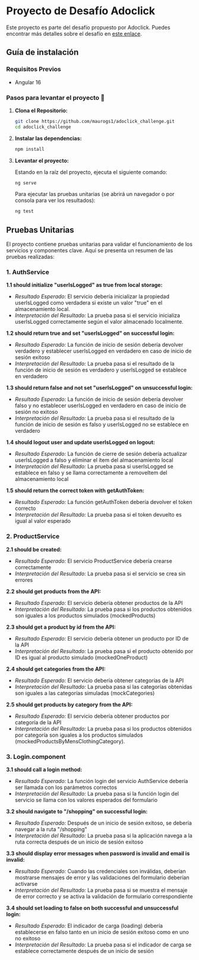 # Proyecto de Desafío Adoclick

Este proyecto es parte del desafío propuesto por Adoclick. Puedes encontrar más detalles sobre el desafío en [este enlace](https://github.com/adoclicdotcom/prueba_angular_2).

## Guía de instalación

### Requisitos Previos

- Angular 16

### Pasos para levantar el proyecto 🚀

1. **Clona el Repositorio:**

    ```bash
    git clone https://github.com/maurogs1/adoclick_challenge.git
    cd adoclick_challenge
    ```

2. **Instalar las dependencias:**

    ```bash
    npm install
    ```

3. **Levantar el proyecto:**

    Estando en la raíz del proyecto, ejecuta el siguiente comando:

    ```bash
    ng serve
    ```

   Para ejecutar las pruebas unitarias (se abrirá un navegador o por consola para ver los resultados):

    ```bash
    ng test
    ```

## Pruebas Unitarias

El proyecto contiene pruebas unitarias para validar el funcionamiento de los servicios y componentes clave. Aquí se presenta un resumen de las pruebas realizadas:

### 1. AuthService

**1.1 should initialize "userIsLogged" as true from local storage:**
- *Resultado Esperado:* El servicio debería inicializar la propiedad userIsLogged como verdadera si existe un valor "true" en el almacenamiento local.
- *Interpretación del Resultado:* La prueba pasa si el servicio inicializa userIsLogged correctamente según el valor almacenado localmente.

**1.2 should return true and set "userIsLogged" on successful login:**
- *Resultado Esperado:* La función de inicio de sesión debería devolver verdadero y establecer userIsLogged en verdadero en caso de inicio de sesión exitoso
- *Interpretación del Resultado:* La prueba pasa si el resultado de la función de inicio de sesión es verdadero y userIsLogged se establece en verdadero

**1.3 should return false and not set "userIsLogged" on unsuccessful login:**
- *Resultado Esperado:* La función de inicio de sesión debería devolver falso y no establecer userIsLogged en verdadero en caso de inicio de sesión no exitoso
- *Interpretación del Resultado:* La prueba pasa si el resultado de la función de inicio de sesión es falso y userIsLogged no se establece en verdadero

**1.4 should logout user and update userIsLogged on logout:**
- *Resultado Esperado:* La función de cierre de sesión debería actualizar userIsLogged a falso y eliminar el ítem del almacenamiento local
- *Interpretación del Resultado:* La prueba pasa si userIsLogged se establece en falso y se llama correctamente a removeItem del almacenamiento local

**1.5 should return the correct token with getAuthToken:**
- *Resultado Esperado:* La función getAuthToken debería devolver el token correcto
- *Interpretación del Resultado:* La prueba pasa si el token devuelto es igual al valor esperado

### 2. ProductService

**2.1 should be created:**
- *Resultado Esperado:* El servicio ProductService debería crearse correctamente
- *Interpretación del Resultado:* La prueba pasa si el servicio se crea sin errores

**2.2 should get products from the API:**
- *Resultado Esperado:* El servicio debería obtener productos de la API
- *Interpretación del Resultado:* La prueba pasa si los productos obtenidos son iguales a los productos simulados (mockedProducts)

**2.3 should get a product by id from the API:**
- *Resultado Esperado:* El servicio debería obtener un producto por ID de la API
- *Interpretación del Resultado:* La prueba pasa si el producto obtenido por ID es igual al producto simulado (mockedOneProduct)

**2.4 should get categories from the API:**
- *Resultado Esperado:* El servicio debería obtener categorías de la API
- *Interpretación del Resultado:* La prueba pasa si las categorías obtenidas son iguales a las categorías simuladas (mockCategories)

**2.5 should get products by category from the API:**
- *Resultado Esperado:* El servicio debería obtener productos por categoría de la API
- *Interpretación del Resultado:* La prueba pasa si los productos obtenidos por categoría son iguales a los productos simulados (mockedProductsByMensClothingCategory).

### 3. Login.component

**3.1 should call a login method:**
- *Resultado Esperado:* La función login del servicio AuthService debería ser llamada con los parámetros correctos
- *Interpretación del Resultado:* La prueba pasa si la función login del servicio se llama con los valores esperados del formulario

**3.2 should navigate to "/shopping" on successful login:**
- *Resultado Esperado:* Después de un inicio de sesión exitoso, se debería navegar a la ruta "/shopping"
- *Interpretación del Resultado:* La prueba pasa si la aplicación navega a la ruta correcta después de un inicio de sesión exitoso

**3.3 should display error messages when password is invalid and email is invalid:**
- *Resultado Esperado:* Cuando las credenciales son inválidas, deberían mostrarse mensajes de error y las validaciones del formulario deberían activarse
- *Interpretación del Resultado:* La prueba pasa si se muestra el mensaje de error correcto y se activa la validación de formulario correspondiente

**3.4 should set loading to false on both successful and unsuccessful login:**
- *Resultado Esperado:* El indicador de carga (loading) debería establecerse en falso tanto en un inicio de sesión exitoso como en uno no exitoso
- *Interpretación del Resultado:* La prueba pasa si el indicador de carga se establece correctamente después de un inicio de sesión

